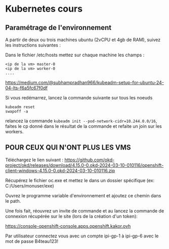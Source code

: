 # Kubernetes cours 

## Paramétrage de l'environnement 

A partir de deux ou trois machines ubuntu (2vCPU et 4gb de RAM), suivez les instructions suivantes :

Dans le fichier /etc/hosts mettez sur chaque machine les champs :

```
<ip de la vm> master-0
<ip de la vm> worker-0
....
```

https://medium.com/@subhampradhan966/kubeadm-setup-for-ubuntu-24-04-lts-f6a5fc67f0df

Si vous redémarrez, lancez la commande suivante sur tous les noeuds
```
kubeadm reset 
swapoff -a 
```

relancez la commande ```kubeadm init --pod-network-cidr=10.244.0.0/16```, faites le cp donné dans le résultat de la commande et refaite un join sur les workers. 

## POUR CEUX QUI N'ONT PLUS LES VMS 

Téléchargez le lien suivant : https://github.com/okd-project/okd/releases/download/4.15.0-0.okd-2024-03-10-010116/openshift-client-windows-4.15.0-0.okd-2024-03-10-010116.zip

Récupérez le fichier oc.exe et mettez le dans un dossier spécifique (ex: C:/Users/monuser/exe)

Ouvrez le programme variable d'environnement et ajoutez ce chemin dans le path. 

Une fois fait, réouvrez un invite de commande et au lancez la commande de connexion récupérée sur le site (lors de la création d'un token):

https://console-openshift-console.apps.openshift.kakor.ovh

Par utilisateur connectez vous avec un compte ipi-gp-1 à ipi-gp-6 avec le mot de passe B4teau123!



